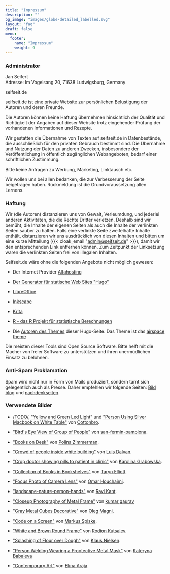 ```yaml
---
title: "Impressum"
description: ""
bg_image: "images/globe-detailed_labelled.svg"
layout: "faq"
draft: false
menu:
  footer:
    name: "Impressum"
    weight: 9
---
```




### Administrator

Jan Seifert<br/>
Adresse: Im Vogelsang 20, 71638 Ludwigsburg, Germany<br/>

seifseit.de  

seifseit.de ist eine private Website zur persönlichen Belustigung der Autoren und deren Freunde.

Die Autoren können keine Haftung übernehmen hinsichtlich der Qualität und Richtigkeit der Angaben auf dieser Website trotz eingehender Prüfung der vorhandenen Informationen und Rezepte.

Wir gestatten die Übernahme von Texten auf seifseit.de in Datenbestände, die ausschließlich für den privaten Gebrauch bestimmt sind. Die Übernahme und Nutzung der Daten zu anderen Zwecken, insbesondere der Veröffentlichung in öffentlich zugänglichen Webangeboten, bedarf einer schriftlichen Zustimmung.

Bitte keine Anfragen zu Werbung, Marketing, Linktausch etc.

Wir wollen uns bei allen bedanken, die zur Verbesserung der Seite beigetragen haben. Rückmeldung ist die Grundvoraussetzung allen Lernens.



### Haftung

Wir (die Autoren) distanzieren uns von Gewalt, Verleumdung, und jederlei anderen Aktivitäten, die die Rechte Dritter verletzen. Deshalb sind wir bemüht, die Inhalte der eigenen Seiten als auch die Inhalte der verlinkten Seiten sauber zu halten. Falls eine verlinkte Seite zweifelhafte Inhalte enthält, distanzieren wir uns ausdrücklich von diesen Inhalten und bitten um eine kurze Mitteilung ({{< cloak_email "admin@seifseit.de" >}}), damit wir den entsprechenden Link entfernen können. Zum Zeitpunkt der Linksetzung waren die verlinkten Seiten frei von illegalen Inhalten.


Seifseit.de wäre ohne die folgenden Angebote nicht möglich gewesen:

* Der Internet Provider [Alfahosting](https://alfahosting.de/)  
  
* [Der Generator für statische Web Sites "Hugo"](https://gohugo.io/)  
* [LibreOffice](https://de.libreoffice.org)  
* [Inkscape](https://inkscape.org)  
* [Krita](https://krita.org)  
* [R - das R Projekt für statistische Berechnungen](http://www.r-project.org/)
* Die [Autoren des Themes](https://gethugothemes.com/) dieser Hugo-Seite. Das Theme ist das [airspace theme](https://github.com/themefisher/airspace-hugo)


Die meisten dieser Tools sind Open Source Software. Bitte helft mit die Macher von freier Software zu unterstützen und ihren unermüdlichen Einsatz zu belohnen.


### Anti-Spam Proklamation

Spam wird nicht nur in Form von Mails produziert, sondern tarnt sich gelegentlich auch als Presse. Daher empfehlen wir folgende Seiten: [Bild blog](www.bildblog.de) und [nachdenkseiten](www.nachdenkseiten.de).



### Verwendete Bilder

* [/TODO/](https://www.pexels.com/@cottonbro?utm_content=attributionCopyText&utm_medium=referral&utm_source=pexels), ["Yellow and Green Led Light"](https://images.pexels.com/photos/4835419/pexels-photo-4835419.jpeg) und ["Person Using Silver Macbook on White Table"](https://www.pexels.com/photo/person-using-silver-macbook-on-white-table-4065897/) von [Cottonbro](https://www.pexels.com/@cottonbro).
  
* ["Bird's Eye View of Group of People"](https://www.pexels.com/photo/bird-s-eye-view-of-group-of-people-1299086/) von [san-fermin-pamplona](https://www.pexels.com/@san-fermin-pamplona-549332).
* ["Books on Desk"](https://www.pexels.com/photo/books-on-desk-3747295/) von [Polina Zimmerman](https://www.pexels.com/@polina-zimmerman).
* ["Crowd of people inside white building"](https://www.pexels.com/photo/crowd-of-people-inside-white-building-1770808/) von [Luis Dalvan](https://www.pexels.com/@luisdalvan).
* ["Crop doctor showing pills to patient in clinic"](https://www.pexels.com/photo/crop-doctor-showing-pills-to-patient-in-clinic-4021808/) von [Karolina Grabowska](https://www.pexels.com/@karolina-grabowska).
* ["Collection of Books in Bookshelves"](https://www.pexels.com/photo/collection-of-books-in-bookshelves-9565975/) von [Taryn Elliott](https://www.pexels.com/@taryn-elliott).
* ["Focus Photo of Camera Lens"](https://www.pexels.com/photo/focus-photo-of-camera-lens-752525/) von [Omar Houchaimi](https://www.pexels.com/@omarhouc).
* ["landscape-nature-person-hands"](https://www.pexels.com/photo/landscape-nature-person-hands-1927595/) von [Ravi Kant](https://www.pexels.com/@ravikant).
* ["Closeup Photography of Metal Frame"](https://www.pexels.com/photo/closeup-photography-of-metal-frame-352097/) von  [kumar gaurav](https://www.pexels.com/@gaurav007)
* ["Gray Metal Cubes Decorative"](https://www.pexels.com/photo/gray-metal-cubes-decorative-1005644/) von [Oleg Magni](https://www.pexels.com/@oleg-magni).
* ["Code on a Screen"](https://www.pexels.com/photo/code-on-a-screen-4383298/) von [Markus Spiske](https://www.pexels.com/@markusspiske).
* ["White and Brown Round Frame"](https://www.pexels.com/photo/white-and-brown-round-frame-7911758/) von [Rodion Kutsaiev](https://www.pexels.com/@frostroomhead).
* ["Splashing of Flour over Dough"](https://www.pexels.com/@klaus-nielsen) von [Klaus Nielsen](https://www.pexels.com/@klaus-nielsen).
* ["Person Welding Wearing a Prootective Metal Mask"](https://www.pexels.com/photo/person-welding-wearing-a-prootective-metal-mask-3158651/) von [Kateryna Babaieva](https://www.pexels.com/@kateryna-babaieva-1423213) 
* ["Contemporary Art"](https://www.pexels.com/photo/contemporary-art-3336447/) von [Elīna Arāja](https://www.pexels.com/@elina-araja-1743227)
